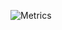 ![Metrics](https://metrics.lecoq.io/Lucas9h?template=terminal&repositories=1&repositories=100&repositories.batch=100&repositories.forks=false&repositories.affiliations=owner&config.timezone=Europe%2FParis)